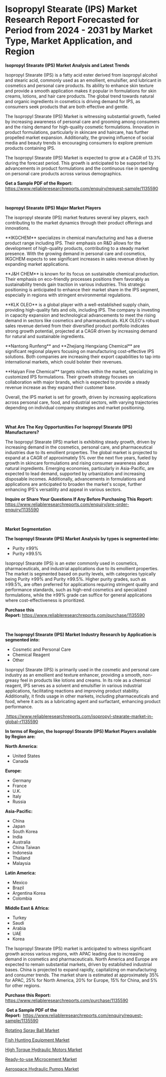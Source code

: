 <p><h1>Isopropyl Stearate (IPS) Market Research Report Forecasted for Period from 2024 -  2031 by Market Type, Market Application, and Region</h1></p><p><strong>Isopropyl Stearate (IPS) Market Analysis and Latest Trends</strong></p>
<p><p>Isopropyl Stearate (IPS) is a fatty acid ester derived from isopropyl alcohol and stearic acid, commonly used as an emollient, emulsifier, and lubricant in cosmetics and personal care products. Its ability to enhance skin texture and provide a smooth application makes it popular in formulations for skin creams, lotions, and hair care products. The global trend towards natural and organic ingredients in cosmetics is driving demand for IPS, as consumers seek products that are both effective and gentle.</p><p>The Isopropyl Stearate (IPS) Market is witnessing substantial growth, fueled by increasing awareness of personal care and grooming among consumers and the rising demand for high-quality cosmetic formulations. Innovation in product formulations, particularly in skincare and haircare, has further propelled market expansion. Additionally, the growing influence of social media and beauty trends is encouraging consumers to explore premium products containing IPS.</p><p>The Isopropyl Stearate (IPS) Market is expected to grow at a CAGR of 13.3% during the forecast period. This growth is anticipated to be supported by advancements in product formulations and the continuous rise in spending on personal care products across various demographics.</p></p>
<p><strong>Get a Sample PDF of the Report:&nbsp;</strong> <a href="https://www.reliableresearchreports.com/enquiry/request-sample/1135590?utm_campaign=1581&utm_medium=2&utm_source=Github&utm_content=ia&utm_term=20122024&utm_id=isopropyl-stearate-ips">https://www.reliableresearchreports.com/enquiry/request-sample/1135590</a></p>
<p>&nbsp;</p>
<p><strong>Isopropyl Stearate (IPS) Major Market Players</strong></p>
<p><p>The isopropyl stearate (IPS) market features several key players, each contributing to the market dynamics through their product offerings and innovations. </p><p>**IKGCHEM** specializes in chemical manufacturing and has a diverse product range including IPS. Their emphasis on R&D allows for the development of high-quality products, contributing to a steady market presence. With the growing demand in personal care and cosmetics, IKGCHEM expects to see significant increases in sales revenue driven by expanding market applications.</p><p>**J&H CHEM** is known for its focus on sustainable chemical production. Their emphasis on eco-friendly processes positions them favorably as sustainability trends gain traction in various industries. This strategic positioning is anticipated to enhance their market share in the IPS segment, especially in regions with stringent environmental regulations.</p><p>**KLK OLEO** is a global player with a well-established supply chain, providing high-quality fats and oils, including IPS. The company is investing in capacity expansion and technological advancements to meet the rising demand in sectors like cosmetics and pharmaceuticals. KLK OLEO's robust sales revenue derived from their diversified product portfolio indicates strong growth potential, projected at a CAGR driven by increasing demand for natural and sustainable ingredients.</p><p>**Nantong Runfeng** and **Zhejiang Hengxiang Chemical** are significant regional players focusing on manufacturing cost-effective IPS solutions. Both companies are increasing their export capabilities to tap into international markets, which could bolster their revenues.</p><p>**Haiyan Fine Chemical** targets niches within the market, specializing in customized IPS formulations. Their growth strategy focuses on collaboration with major brands, which is expected to provide a steady revenue increase as they expand their customer base.</p><p>Overall, the IPS market is set for growth, driven by increasing applications across personal care, food, and industrial sectors, with varying trajectories depending on individual company strategies and market positioning.</p></p>
<p>&nbsp;</p>
<p><strong>What Are The Key Opportunities For Isopropyl Stearate (IPS) Manufacturers?</strong></p>
<p><p>The Isopropyl Stearate (IPS) market is exhibiting steady growth, driven by increasing demand in the cosmetics, personal care, and pharmaceutical industries due to its emollient properties. The global market is projected to expand at a CAGR of approximately 5% over the next five years, fueled by growth in skincare formulations and rising consumer awareness about natural ingredients. Emerging economies, particularly in Asia-Pacific, are expected to lead demand, supported by urbanization and increasing disposable incomes. Additionally, advancements in formulations and applications are anticipated to broaden the market's scope, further enhancing IPS's versatility and appeal in various sectors.</p></p>
<p><strong>Inquire or Share Your Questions If Any Before Purchasing This Report:</strong> <a href="https://www.reliableresearchreports.com/enquiry/pre-order-enquiry/1135590?utm_campaign=1581&utm_medium=2&utm_source=Github&utm_content=ia&utm_term=20122024&utm_id=isopropyl-stearate-ips">https://www.reliableresearchreports.com/enquiry/pre-order-enquiry/1135590</a></p>
<p>&nbsp;</p>
<p><strong>Market Segmentation</strong></p>
<p><strong>The Isopropyl Stearate (IPS) Market Analysis by types is segmented into:</strong></p>
<p><ul><li>Purity ≥99%</li><li>Purity ≥99.5%</li></ul></p>
<p><p>Isopropyl Stearate (IPS) is an ester commonly used in cosmetics, pharmaceuticals, and industrial applications due to its emollient properties. The market is segmented based on purity levels, with categories typically being Purity ≥99% and Purity ≥99.5%. Higher purity grades, such as ≥99.5%, are often preferred for applications requiring stringent quality and performance standards, such as high-end cosmetics and specialized formulations, while the ≥99% grade can suffice for general applications where cost-effectiveness is prioritized.</p></p>
<p><strong>Purchase this Report:&nbsp;</strong><a href="https://www.reliableresearchreports.com/purchase/1135590?utm_campaign=1581&utm_medium=2&utm_source=Github&utm_content=ia&utm_term=20122024&utm_id=isopropyl-stearate-ips">https://www.reliableresearchreports.com/purchase/1135590</a></p>
<p>&nbsp;</p>
<p><strong>The Isopropyl Stearate (IPS) Market Industry Research by Application is segmented into:</strong></p>
<p><ul><li>Cosmetic and Personal Care</li><li>Chemical Reagent</li><li>Other</li></ul></p>
<p><p>Isopropyl Stearate (IPS) is primarily used in the cosmetic and personal care industry as an emollient and texture enhancer, providing a smooth, non-greasy feel in products like lotions and creams. In its role as a chemical reagent, IPS serves as a solvent and emulsifier in various industrial applications, facilitating reactions and improving product stability. Additionally, it finds usage in other markets, including pharmaceuticals and food, where it acts as a lubricating agent and surfactant, enhancing product performance.</p></p>
<p><a href="https://www.reliableresearchreports.com/isopropyl-stearate-market-in-global-r1135590?utm_campaign=1581&utm_medium=2&utm_source=Github&utm_content=ia&utm_term=20122024&utm_id=isopropyl-stearate-ips">&nbsp;https://www.reliableresearchreports.com/isopropyl-stearate-market-in-global-r1135590</a></p>
<p><strong>In terms of Region, the Isopropyl Stearate (IPS) Market Players available by Region are:</strong></p>
<p>
    <p> <strong> North America: </strong>
        <ul>
            <li>United States</li>
            <li>Canada</li>
        </ul>
        </p> 
    <p> <strong> Europe: </strong>
        <ul>
            <li>Germany</li>
            <li>France</li>
            <li>U.K.</li>
            <li>Italy</li>
            <li>Russia</li>
        </ul>
        </p> 
    <p> <strong> Asia-Pacific: </strong>
        <ul>
            <li>China</li>
            <li>Japan</li>
            <li>South Korea</li>
            <li>India</li>
            <li>Australia</li>
            <li>China Taiwan</li>
            <li>Indonesia</li>
            <li>Thailand</li>
            <li>Malaysia</li>
        </ul>
        </p> 
    <p> <strong> Latin America: </strong>
        <ul>
            <li>Mexico</li>
            <li>Brazil</li>
            <li>Argentina Korea</li>
            <li>Colombia</li>
        </ul>
        </p> 
    <p> <strong> Middle East & Africa: </strong>
        <ul>
            <li>Turkey</li>
            <li>Saudi</li>
            <li>Arabia</li>
            <li>UAE</li>
            <li>Korea</li>
        </ul>
    </p>
    </p>
<p><p>The Isopropyl Stearate (IPS) market is anticipated to witness significant growth across various regions, with APAC leading due to increasing demand in cosmetics and pharmaceuticals. North America and Europe are expected to remain substantial markets, driven by established industrial bases. China is projected to expand rapidly, capitalizing on manufacturing and consumer trends. The market share is estimated at approximately 35% for APAC, 25% for North America, 20% for Europe, 15% for China, and 5% for other regions.</p></p>
<p><strong>Purchase this Report: </strong><a href="https://www.reliableresearchreports.com/purchase/1135590?utm_campaign=1581&utm_medium=2&utm_source=Github&utm_content=ia&utm_term=20122024&utm_id=isopropyl-stearate-ips">https://www.reliableresearchreports.com/purchase/1135590</a></p>
<p>&nbsp;<strong>Get a Sample PDF of the Report:&nbsp;&nbsp;</strong><a href="https://www.reliableresearchreports.com/enquiry/request-sample/1135590?utm_campaign=1581&utm_medium=2&utm_source=Github&utm_content=ia&utm_term=20122024&utm_id=isopropyl-stearate-ips">https://www.reliableresearchreports.com/enquiry/request-sample/1135590</a></p>
<p><strong></strong></p>
<p><p><a href="https://www.linkedin.com/pulse/providing-view-both-historical-trends-future-projections-rotating-kxtre?utm_campaign=1581&utm_medium=2&utm_source=Github&utm_content=ia&utm_term=20122024&utm_id=isopropyl-stearate-ips">Rotating Spray Ball Market</a></p><p><a href="https://www.linkedin.com/pulse/fish-hunting-equipment-market-analysis-2024-2031-projected-nwcfe?utm_campaign=1581&utm_medium=2&utm_source=Github&utm_content=ia&utm_term=20122024&utm_id=isopropyl-stearate-ips">Fish Hunting Equipment Market</a></p><p><a href="https://www.linkedin.com/pulse/exploring-potential-high-torque-hydraulic-motors-marketthe-rjqke?utm_campaign=1581&utm_medium=2&utm_source=Github&utm_content=ia&utm_term=20122024&utm_id=isopropyl-stearate-ips">High Torque Hydraulic Motors Market</a></p><p><a href="https://github.com/mookiesville/Market-Research-Report-List-1/blob/main/ready-to-use-microcement-market.md?utm_campaign=1581&utm_medium=2&utm_source=Github&utm_content=ia&utm_term=20122024&utm_id=isopropyl-stearate-ips">Ready-to-use Microcement Market</a></p><p><a href="https://www.linkedin.com/pulse/global-aerospace-hydraulic-pumps-market-forecast-year-2024-kdkoe?utm_campaign=1581&utm_medium=2&utm_source=Github&utm_content=ia&utm_term=20122024&utm_id=isopropyl-stearate-ips">Aerospace Hydraulic Pumps Market</a></p></p>